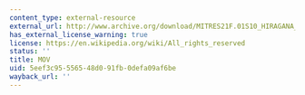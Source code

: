 ```yaml
---
content_type: external-resource
external_url: http://www.archive.org/download/MITRES21F.01S10_HIRAGANA_EXERCISES/2a8.mov
has_external_license_warning: true
license: https://en.wikipedia.org/wiki/All_rights_reserved
status: ''
title: MOV
uid: 5eef3c95-5565-48d0-91fb-0defa09af6be
wayback_url: ''
---
```

